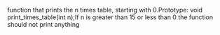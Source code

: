 function that prints the n times table, starting with 0.Prototype: void print_times_table(int n);If n is greater than 15 or less than 0 the function should not print anything
